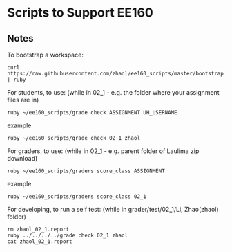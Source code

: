 # Scripts to Support EE160

## Notes
To bootstrap a workspace:

    curl https://raw.githubusercontent.com/zhaol/ee160_scripts/master/bootstrap.rb | ruby
    
For students, to use:
  (while in 02_1 - e.g. the folder where your assignment files are in)
  
    ruby ~/ee160_scripts/grade check ASSIGNMENT UH_USERNAME
  example
  
    ruby ~/ee160_scripts/grade check 02_1 zhaol
    
For graders, to use:
  (while in 02_1 - e.g. parent folder of Laulima zip download)
  
    ruby ~/ee160_scripts/graders score_class ASSIGNMENT
  example
  
    ruby ~/ee160_scripts/graders score_class 02_1
    
For developing, to run a self test:
  (while in grader/test/02_1/Li, Zhao(zhaol) folder)
  
    rm zhaol_02_1.report
    ruby ../../../../grade check 02_1 zhaol
    cat zhaol_02_1.report